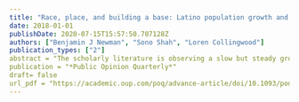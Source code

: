 ```yaml
---
title: "Race, place, and building a base: Latino population growth and the nascent trump campaign for president"
date: 2018-01-01
publishDate: 2020-07-15T15:57:50.707128Z
authors: ["Benjamin J Newman", "Sono Shah", "Loren Collingwood"]
publication_types: ["2"]
abstract = "The scholarly literature is observing a slow but steady growth in research exploring the effects of subnational economic inequality on political attitudes and behavior. Germane to this work is the assumption that citizens are aware of the level of inequality in their local residential context. At present, however, the evidence in support of this assumption is mixed. This article attempts to offer the literature improved tests of citizens’ awareness of local inequality by addressing a key limitation in past work—the discordance between the geographic unit underlying measures of the independent and dependent variables. Analyzing two national surveys employing a measure of perceived inequality scaled to the local level, the results suggest that citizens are indeed aware of the level of income inequality in their local environment and that the link between objective and perceived local inequality is most pronounced among lower income citizens."
publication = "*Public Opinion Quarterly*"
draft= false
url_pdf = "https://academic.oup.com/poq/advance-article/doi/10.1093/poq/nfx039/4782668?guestAccessKey=f2aab80d-1923-40ab-95f9-e785214f73ce"
---
```


